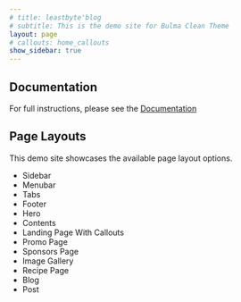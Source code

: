 ```yaml
---
# title: leastbyte'blog
# subtitle: This is the demo site for Bulma Clean Theme
layout: page
# callouts: home_callouts
show_sidebar: true
---
```


## Documentation

For full instructions, please see the [Documentation](/bulma-clean-theme/docs/)

## Page Layouts

This demo site showcases the available page layout options. 

* Sidebar
* Menubar
* Tabs
* Footer
* Hero
* Contents
* Landing Page With Callouts
* Promo Page
* Sponsors Page
* Image Gallery
* Recipe Page
* Blog
* Post

